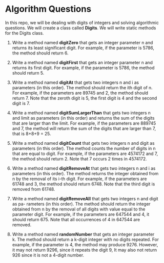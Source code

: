 # Algorithm Questions

In this repo, we will be dealing with digits of integers and solving algorithmic questions.
We will create a class called <b>Digits</b>. We will write static methods for the Digits class.

1. Write a method named <b>digitZero</b> that gets an integer parameter n and returns its least significant digit. For example, if the parameter is 5786, the method should return 6.

2. Write a method named <b>digitFirst</b> that gets an integer parameter n and returns its first digit. For example, if the parameter is 5786, the method should return 5. 

3. Write a method named <b>digitAt</b> that gets two integers n and i as parameters (in this order). The method should return the ith digit of n. For example, if the parameters are 89745 and 2, the method should return 7. Note that the zeroth digit is 5, the first digit is 4 and the second digit is 7. 

4. Write a method named <b>digitSumLargerThan</b> that gets two integers n and limit as parameters (in this order) and returns the sum of the digits that are larger than the limit. For example, if the parameters are 889745 and 7, the method will return the sum of the digits that are larger than 7, that is 8+8+9 = 25. 

5. Write a method named <b>digitCount</b> that gets two integers n and digit as parameters (in this order). The method counts the number of digits in n that are equal to digit. For example, if the parameters are 4574172 and 7, the method should return 2. Note that 7 occurs 2 times in 4574172. 

6. Write a method named <b>digitRemoveAt</b> that gets two integers n and i as parameters (in this order). The method returns the integer obtained from n by the removal of its i-th digit. For example, if the parameters are 61748 and 3, the method should return 6748. Note that the third digit is removed from 61748. 

7. Write a method named <b>digitRemoveAll</b> that gets two integers n and digit as pa- rameters (in this order). The method should return the integer obtained from n by the removal of all digits with value equal to the parameter digit. For example, if the parameters are 647544 and 4, it should return 675. Note that all occurrences of 4 in 647544 are removed. 

8. Write a method named <b>randomNumber</b> that gets an integer parameter k. The method should return a k-digit integer with no digits repeated. For example, if the parameter is 4, the method may produce 9276. However, it may not return 9296, since it repeats the digit 9, It may also not return 926 since it is not a 4-digit number.

